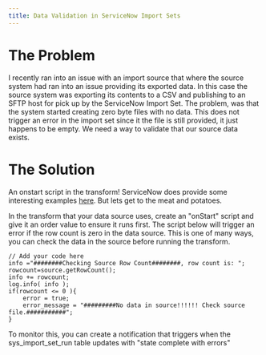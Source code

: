 ```yaml
---
title: Data Validation in ServiceNow Import Sets
---
```


# The Problem
I recently ran into an issue with an import source that where the source system had ran into an issue providing its exported data. In this case the source system was exporting its contents to a CSV and publishing to an SFTP host for pick up by the ServiceNow Import Set. The problem, was that the system started creating zero byte files with no data. This does not trigger an error in the import set since it the file is still provided, it just happens to be empty. We need a way to validate that our source data exists.

# The Solution
An onstart script in the transform! ServiceNow does provide some interesting examples [here](https://docs.servicenow.com/bundle/paris-platform-administration/page/script/server-scripting/reference/r_TransformationScriptVariables.html). But lets get to the meat and potatoes.

In the transform that your data source uses, create an "onStart" script and give it an order value to ensure it runs first. The script below will trigger an error if the row count is zero in the data source. This is one of many ways, you can check the data in the source before running the transform.
```
// Add your code here
info ="########Checking Source Row Count########, row count is: ";
rowcount=source.getRowCount();
info += rowcount; 
log.info( info );	
if(rowcount <= 0 ){
	error = true;
	error_message = "#########No data in source!!!!!! Check source file.###########";
}
```

To monitor this, you can create a notification that triggers when the sys_import_set_run table updates with "state complete with errors"
